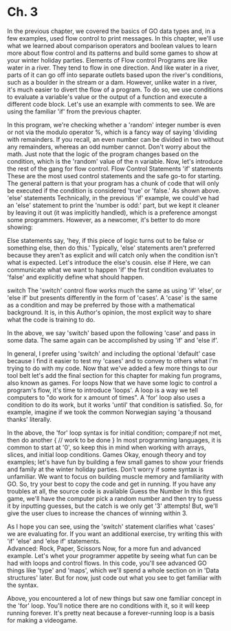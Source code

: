 # Ch. 3 
In the previous chapter, we covered the basics of GO data types and, in a few examples, used flow control to print messages.
In this chapter, we'll use what we learned about comparison operators and boolean values to learn more about flow control and its patterns and build some games to show at your winter holiday parties.
Elements of Flow control
Programs are like water in a river. They tend to flow in one direction. And like water in a river, parts of it can go off into separate outlets based upon the river's conditions, such as a boulder in the stream or a dam.
However, unlike water in a river, it's much easier to divert the flow of a program.
To do so, we use conditions to evaluate a variable's value or the output of a function and execute a different code block.
Let's use an example with comments to see.
We are using the familiar 'if' from the previous chapter.

In this program, we're checking whether a 'random' integer number is even or not via the modulo operator %, which is a fancy way of saying 'dividing with remainders.
If you recall, an even number can be divided in two without any remainders, whereas an odd number cannot.
Don't worry about the math. Just note that the logic of the program changes based on the condition, which is the 'random' value of the n  variable.
Now, let's introduce the rest of the gang for flow control.
Flow Control Statements
'if' statements
These are the most used control statements and the safe go-to for starting. The general pattern is that your program has a chunk of code that will only be executed if the condition is considered 'true' or 'false.' As shown above.
'else' statements
Technically, in the previous 'if' example, we could've had an 'else' statement to print the 'number is odd:' part, but we kept it cleaner by leaving it out (it was implicitly handled), which is a preference amongst some programmers.  However, as a newcomer, it's better to do more showing:

Else statements say, 'hey, if this piece of logic turns out to be false or something else, then do this.'
Typically, 'else' statements aren't preferred because they aren't as explicit and will catch only when the condition isn't what is expected.
Let's introduce the else's cousin.
else if
Here, we can communicate what we want to happen 'if' the first condition evaluates to 'false' and explicitly define what should happen.

switch
The 'switch' control flow works much the same as using 'if' 'else', or 'else if' but presents differently in the form of 'cases'. A 'case' is the same as a condition and may be preferred by those with a mathematical background. It is, in this Author's opinion, the most explicit way to share what the code is training to do.

In the above, we say 'switch' based upon the following 'case' and pass in some data. The same again can be accomplished by using 'if' and 'else if'.


In general, I prefer using 'switch' and including the optional 'default' case because I find it easier to test my 'cases' and to convey to others what I'm trying to do with my code.
Now that we've added a few more things to our tool belt let's add the final section for this chapter for making fun programs, also known as games.
For loops
Now that we have some logic to control a program's flow, it's time to introduce 'loops'. A loop is a way we tell computers to "do work for x amount of times".
A 'for' loop also uses a condition to do its work, but it works 'until' that condition is satisfied.
So, for example, imagine if we took the common Norwegian saying 'a thousand thanks' literally.

In the above, the 'for' loop syntax is for initial condition; compare;if not met, then do another { // work to be done }
In most programming languages, it is common to start at '0', so keep this in mind when working with arrays, slices, and initial loop conditions.
Games
Okay, enough theory and toy examples; let's have fun by building a few small games to show your friends and family at the winter holiday parties.
Don't worry if some syntax is unfamiliar. We want to focus on building muscle memory and familiarity with GO. So, try your best to copy the code and get in running. If you have any troubles at all, the source code is available
Guess the Number
In this first game, we'll have the computer pick a random number and then try to guess it by inputting guesses, but the catch is we only get '3' attempts!
But, we'll give the user clues to increase the chances of winning within 3.

As I hope you can see, using the 'switch' statement clarifies what 'cases' we are evaluating for.  If you want an additional exercise, try writing this with 'if' 'else' and 'else if' statements.  
Advanced: Rock, Paper, Scissors
Now, for a more fun and advanced example. Let's whet your programmer appetite by seeing what fun can be had with loops and control flows.
In this code, you'll see advanced GO things like 'type' and 'maps', which we'll spend a whole section on in 'Data structures'  later.
But for now, just code out what you see to get familiar with the syntax.

Above, you encountered a lot of new things but saw one familiar concept in the 'for' loop. You'll notice there are no conditions with it, so it will keep running forever. It's pretty neat because a forever-running loop is a basis for making a videogame.
